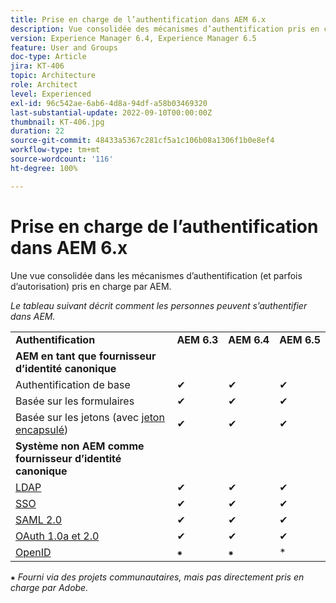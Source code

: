 ```yaml
---
title: Prise en charge de l’authentification dans AEM 6.x
description: Vue consolidée des mécanismes d’authentification pris en charge par AEM 6.x.
version: Experience Manager 6.4, Experience Manager 6.5
feature: User and Groups
doc-type: Article
jira: KT-406
topic: Architecture
role: Architect
level: Experienced
exl-id: 96c542ae-6ab6-4d8a-94df-a58b03469320
last-substantial-update: 2022-09-10T00:00:00Z
thumbnail: KT-406.jpg
duration: 22
source-git-commit: 48433a5367c281cf5a1c106b08a1306f1b0e8ef4
workflow-type: tm+mt
source-wordcount: '116'
ht-degree: 100%

---
```


# Prise en charge de l’authentification dans AEM 6.x

Une vue consolidée dans les mécanismes d’authentification (et parfois d’autorisation) pris en charge par AEM.

*Le tableau suivant décrit comment les personnes peuvent s’authentifier dans AEM.*

<table>
    <tbody>
        <tr>
            <td><strong>Authentification</strong></td>
            <td><strong>AEM 6.3</strong></td>
            <td><strong>AEM 6.4</strong></td>
            <td><strong>AEM 6.5</strong></td>
        </tr>
        <tr>
            <td><strong>AEM en tant que fournisseur d’identité canonique</strong></td>
            <td></td>
            <td></td>
            <td></td>
        </tr>
        <tr>
            <td>Authentification de base</td>
            <td>✔</td>
            <td>✔</td>
            <td>✔</td>
        </tr>
        <tr>
            <td>Basée sur les formulaires</td>
            <td>✔</td>
            <td>✔</td>
            <td>✔</td>
        </tr>
        <tr>
            <td>Basée sur les jetons (avec <a href="https://experienceleague.adobe.com/docs/experience-manager-65/administering/security/encapsulated-token.html?lang=fr" target="_blank">jeton encapsulé</a>)</td>
            <td>✔</td>
            <td>✔</td>
            <td>✔</td>
        </tr>
        <tr>
            <td><strong>Système non AEM comme fournisseur d’identité canonique</strong></td>
            <td></td>
            <td></td>
            <td></td>
            <tr>
                <td><a href="https://experienceleague.adobe.com/docs/experience-manager-65/administering/security/ldap-config.html?lang=fr" target="_blank">LDAP</a></td>
                <td>✔</td>
                <td>✔</td>
                <td>✔</td>
            </tr>
            <tr>
                <td><a href="https://experienceleague.adobe.com/docs/experience-manager-65/deploying/configuring/single-sign-on.html?lang=fr" target="_blank">SSO</a></td>
                <td>✔</td>
                <td>✔</td>
                <td>✔</td>
            </tr>
            <tr>
                <td><a href="https://experienceleague.adobe.com/docs/experience-manager-65/administering/security/saml-2-0-authenticationhandler.html?lang=fr" target="_blank">SAML 2.0</a></td>
                <td>✔</td>
                <td>✔</td>
                <td>✔</td>
            </tr>
            <tr>
                <td><a href="https://experienceleague.adobe.com/docs/events/assets/oauth-server-functionality-in-aem-7-23-14.pdf" target="_blank">OAuth 1.0a et 2.0</a></td>
                <td>✔</td>
                <td>✔</td>
                <td>✔</td>
            </tr>
            <tr>
                <td><a href="https://sling.apache.org/documentation/the-sling-engine/authentication/authentication-authenticationhandler/openid-authenticationhandler.html" target="_blank">OpenID</a></td>
                <td>⁕</td>
                <td>⁕</td>
                <td>*</td>
            </tr>
    </tbody>
</table>

⁕ *Fourni via des projets communautaires, mais pas directement pris en charge par Adobe.*
